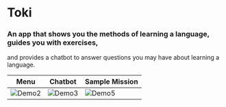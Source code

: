 # Toki
### An app that shows you the methods of learning a language, guides you with exercises,
and provides a chatbot to answer questions you may have about learning a language.

Menu | Chatbot | Sample Mission
--- | --- | ---
![Demo2](https://firebasestorage.googleapis.com/v0/b/finalprojectchirolhilljuliette.appspot.com/o/Demo2.png?alt=media&token=3e1e0e3f-98e4-4b06-a1ea-f38b8737cec9)|![Demo3](https://firebasestorage.googleapis.com/v0/b/finalprojectchirolhilljuliette.appspot.com/o/Demo3.png?alt=media&token=8eedfc7d-ac7e-44e4-ba68-8aebeafac3e1)|![Demo5](https://firebasestorage.googleapis.com/v0/b/finalprojectchirolhilljuliette.appspot.com/o/Demo5.png?alt=media&token=6e8dcae5-6a46-4872-ab48-712946696fe4)